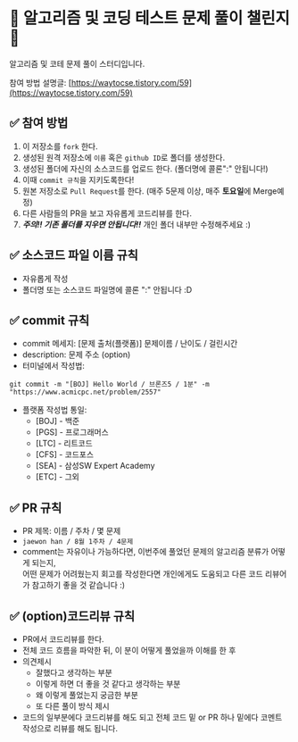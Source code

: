 # 💯  알고리즘 및 코딩 테스트 문제 풀이 챌린지📝

알고리즘 및 코테 문제 풀이 스터디입니다.

참여 방법 설명글:  [https://waytocse.tistory.com/59](https://waytocse.tistory.com/59)  
  

## [](https://github.com/ellynhan/challenge100-codingtest-study#-%EC%B0%B8%EC%97%AC-%EB%B0%A9%EB%B2%95)✅  참여 방법

1.  이 저장소를  `fork`  한다.
2.  생성된 원격 저장소에  `이름`  혹은  `github ID`로 폴더를 생성한다.
3.  생성된 폴더에 자신의 소스코드를 업로드 한다. (폴더명에 콜론":" 안됩니다!)
4.  이때  `commit 규칙`을 지키도록한다!
5.  원본 저장소로  `Pull Request`를 한다. (매주 5문제 이상, 매주  **토요일**에 Merge예정)
6.  다른 사람들의 PR을 보고 자유롭게 코드리뷰를 한다.
7.  _**주의!! 기존 폴더를 지우면 안됩니다!!**_  개인 폴더 내부만 수정해주세요 :)

  
  

## [](https://github.com/ellynhan/challenge100-codingtest-study#-%EC%86%8C%EC%8A%A4%EC%BD%94%EB%93%9C-%ED%8C%8C%EC%9D%BC-%EC%9D%B4%EB%A6%84-%EA%B7%9C%EC%B9%99)✅  소스코드 파일 이름 규칙

-   자유롭게 작성
-   폴더명 또는 소스코드 파일명에 콜론 ":" 안됩니다 :D

  
  

## [](https://github.com/ellynhan/challenge100-codingtest-study#-commit-%EA%B7%9C%EC%B9%99)✅  commit 규칙

-   commit 메세지: [문제 출처(플랫폼)] 문제이름 / 난이도 / 걸린시간
-   description: 문제 주소 (option)
-   터미널에서 작성법:

```
git commit -m "[BOJ] Hello World / 브론즈5 / 1분" -m "https://www.acmicpc.net/problem/2557"

```

-   플랫폼 작성법 통일:
    -   [BOJ] - 백준
    -   [PGS] - 프로그래머스
    -   [LTC] - 리트코드
    -   [CFS] - 코드포스
    -   [SEA] - 삼성SW Expert Academy
    -   [ETC] - 그외

  
  

## [](https://github.com/ellynhan/challenge100-codingtest-study#-pr-%EA%B7%9C%EC%B9%99)✅  PR 규칙

-   PR 제목: 이름 / 주차 / 몇 문제
-   `jaewon han / 8월 1주차 / 4문제`
-   comment는 자유이나 가능하다면, 이번주에 풀었던 문제의 알고리즘 분류가 어떻게 되는지,  
    어떤 문제가 어려웠는지 회고를 작성한다면 개인에게도 도움되고 다른 코드 리뷰어가 참고하기 좋을 것 같습니다 :)

  
  

## [](https://github.com/ellynhan/challenge100-codingtest-study#-option%EC%BD%94%EB%93%9C%EB%A6%AC%EB%B7%B0-%EA%B7%9C%EC%B9%99)✅  (option)코드리뷰 규칙

-   PR에서 코드리뷰를 한다.
-   전체 코드 흐름을 파악한 뒤, 이 분이 어떻게 풀었을까 이해를 한 후
-   의견제시
    -   잘했다고 생각하는 부분
    -   이렇게 하면 더 좋을 것 같다고 생각하는 부분
    -   왜 이렇게 풀었는지 궁금한 부분
    -   또 다른 풀이 방식 제시
-   코드의 일부분에다 코드리뷰를 해도 되고 전체 코드 밑 or PR 하나 밑에다 코멘트 작성으로 리뷰를 해도 됩니다.
